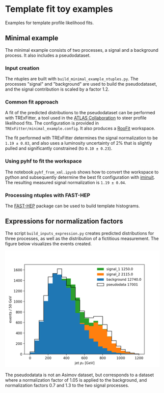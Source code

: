 # Template fit toy examples
Examples for template profile likelihood fits.

## Minimal example
The minimal example consists of two processes, a signal and a background process.
It also includes a pseudodataset.

### Input creation
The ntuples are built with `build_minimal_example_ntuples.py`.
The processes "signal" and "background" are used to build the pseudodataset, and the signal contribution is scaled by a factor 1.2.

### Common fit approach
A fit of the predicted distributions to the pseudodataset can be performed with TRExFitter, a tool used in the [ATLAS Collaboration](https://atlas.cern/) to steer profile likelihood fits.
The configuration is provided in `TRExFitter/minimal_example.config`.
It also produces a [RooFit](https://root.cern.ch/roofit) workspace.

The fit performed with TRExFitter determines the signal normalization to be `1.19 ± 0.03`, and also uses a luminosity uncertainty of 2% that is slightly pulled and significantly constrained (to `0.10 ± 0.23`).

### Using pyhf to fit the workspace
The notebook `pyhf_from_xml.ipynb` shows how to convert the workspace to python and subsequently determine the best fit configuration with [iminuit](https://github.com/scikit-hep/iminuit).
The resulting measured signal normalization is `1.19 ± 0.04`.

### Processing ntuples with FAST-HEP
The [FAST-HEP](http://fast-hep.web.cern.ch/fast-hep/public/) package can be used to build template histograms.

## Expressions for normalization factors
The script `build_inputs_expression.py` creates predicted distributions for three processes, as well as the distribution of a fictitious measurement. The figure below visualizes the events created.

<img src="figures/stacked.png" alt="distribution of simulated processes and pseudodata" width="640"/>

The pseudodatata is not an Asimov dataset, but corresponds to a dataset where a normalization factor of 1.05 is applied to the background, and normalization factors 0.7 and 1.3 to the two signal processes.